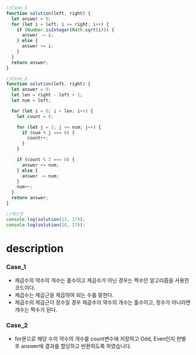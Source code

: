 ```js
//Case_1
function solution(left, right) {
  let answer = 0;
  for (let i = left; i <= right; i++) {
    if (Number.isInteger(Math.sqrt(i))) {
      answer -= i;
    } else {
      answer += i;
    }
  }
  return answer;
}
```

```js
//Case_2
function solution(left, right) {
  let answer = 0;
  let len = right - left + 1;
  let num = left;

  for (let i = 0; i < len; i++) {
    let count = 0;

    for (let j = 1; j <= num; j++) {
      if (num % j === 0) {
        count++;
      }
    }

    if (count % 2 === 0) {
      answer += num;
    } else {
      answer -= num;
    }
    num++;
  }
  return answer;
}

//테스트
console.log(solution(13, 17));
console.log(solution(24, 27));
```

# description

### Case_1

- 제곱수의 약수의 개수는 홀수이고 제곱수가 아닌 경우는 짝수인 알고리즘을 사용한 코드이다.
- 제곱수는 제곱근을 제곱하여 되는 수를 말한다.
- 제곱수의 제곱근이 정수일 경우 제곱수의 약수의 개수는 홀수이고, 정수가 아니라면 개수는 짝수가 된다.

### Case_2

- for문으로 해당 수의 약수의 개수를 count변수에 저장하고 Odd, Even인지 판별 후 answer에 결과를 할당하고 반환하도록 하였습니다.
